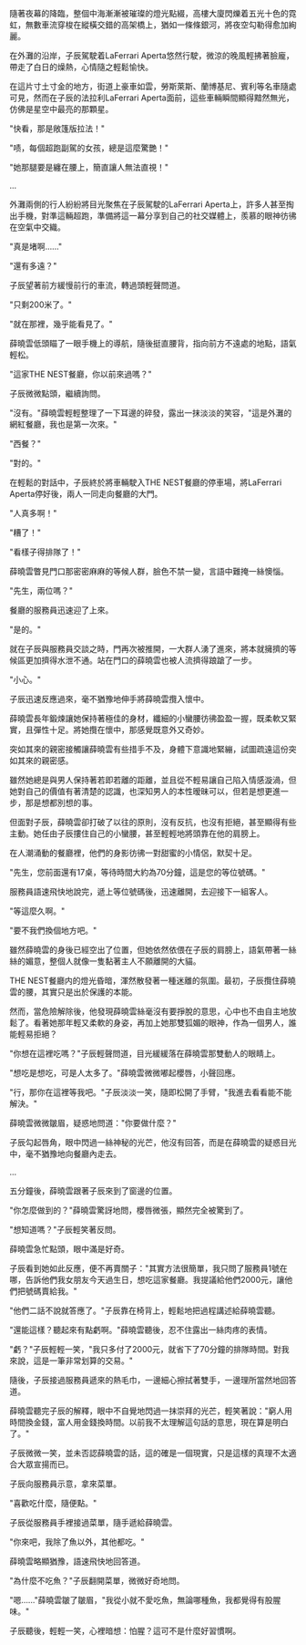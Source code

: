 隨著夜幕的降臨，整個中海漸漸被璀璨的燈光點綴，高樓大廈閃爍着五光十色的霓虹，無數車流穿梭在縱橫交錯的高架橋上，猶如一條條銀河，將夜空勾勒得愈加絢麗。 

在外灘的沿岸，子辰駕駛着LaFerrari Aperta悠然行駛，微涼的晚風輕拂著臉龐，帶走了白日的燥熱，心情隨之輕鬆愉快。

在這片寸土寸金的地方，街道上豪車如雲，勞斯萊斯、蘭博基尼、賓利等名車隨處可見，然而在子辰的法拉利LaFerrari Aperta面前，這些車輛瞬間顯得黯然無光，仿佛是星空中最亮的那顆星。

"快看，那是敞篷版拉法！"

"啧，每個超跑副駕的女孩，總是這麼驚艷！"

"她那腿要是纏在腰上，簡直讓人無法直視！"

...

外灘兩側的行人紛紛將目光聚焦在子辰駕駛的LaFerrari Aperta上，許多人甚至掏出手機，對準這輛超跑，準備將這一幕分享到自己的社交媒體上，羨慕的眼神彷彿在空氣中交織。

"真是堵啊……" 

"還有多遠？"

子辰望著前方緩慢前行的車流，轉過頭輕聲問道。

"只剩200米了。"

"就在那裡，幾乎能看見了。"

薛曉雲低頭瞄了一眼手機上的導航，隨後挺直腰背，指向前方不遠處的地點，語氣輕松。

"這家THE NEST餐廳，你以前來過嗎？"

子辰微微點頭，繼續詢問。

"沒有。"薛曉雲輕輕整理了一下耳邊的碎發，露出一抹淡淡的笑容，"這是外灘的網紅餐廳，我也是第一次來。"

"西餐？" 

"對的。"

在輕鬆的對話中，子辰終於將車輛駛入THE NEST餐廳的停車場，將LaFerrari Aperta停好後，兩人一同走向餐廳的大門。

"人真多啊！"

"糟了！"

"看樣子得排隊了！"

薛曉雲瞥見門口那密密麻麻的等候人群，臉色不禁一變，言語中難掩一絲懊惱。

"先生，兩位嗎？" 

餐廳的服務員迅速迎了上來。

"是的。"

就在子辰與服務員交談之時，門再次被推開，一大群人湧了進來，將本就擁擠的等候區更加擠得水泄不通。站在門口的薛曉雲也被人流擠得踉蹌了一步。

"小心。"

子辰迅速反應過來，毫不猶豫地伸手將薛曉雲攬入懷中。 

薛曉雲長年鍛煉讓她保持著極佳的身材，纖細的小蠻腰彷彿盈盈一握，既柔軟又緊實，且彈性十足。將她攬在懷中，那感覺既意外又奇妙。

突如其來的親密接觸讓薛曉雲有些措手不及，身體下意識地緊繃，試圖疏遠這份突如其來的親密感。

雖然她總是與男人保持著若即若離的距離，並且從不輕易讓自己陷入情感漩渦，但她對自己的價值有著清楚的認識，也深知男人的本性暧昧可以，但若是想更進一步，那是想都別想的事。

但面對子辰，薛曉雲卻打破了以往的原則，沒有反抗，也沒有拒絕，甚至顯得有些主動。她任由子辰摟住自己的小蠻腰，甚至輕輕地將頭靠在他的肩膀上。 

在人潮涌動的餐廳裡，他們的身影彷彿一對甜蜜的小情侶，默契十足。

"先生，您前面還有17桌，等待時間大約為70分鐘，這是您的等位號碼。"

服務員語速飛快地說完，遞上等位號碼後，迅速離開，去迎接下一組客人。

"等這麼久啊。"

"要不我們換個地方吧。"

雖然薛曉雲的身後已經空出了位置，但她依然依偎在子辰的肩膀上，語氣帶著一絲絲的媚意，整個人就像一隻黏著主人不願離開的大貓。

THE NEST餐廳内的燈光昏暗，渾然散發著一種迷離的氛圍。最初，子辰攬住薛曉雲的腰，其實只是出於保護的本能。

然而，當危險解除後，他發現薛曉雲絲毫沒有要掙脫的意思，心中也不由自主地放鬆了。看著她那年輕又柔軟的身姿，再加上她那雙狐媚的眼神，作為一個男人，誰能輕易拒絕？

"你想在這裡吃嗎？"子辰輕聲問道，目光緩緩落在薛曉雲那雙動人的眼睛上。

"想吃是想吃，可是人太多了。"薛曉雲微微嘟起櫻唇，小聲回應。

"行，那你在這裡等我吧。"子辰淡淡一笑，隨即松開了手臂，"我進去看看能不能解決。"

薛曉雲微微皺眉，疑惑地問道："你要做什麼？"

子辰勾起唇角，眼中閃過一絲神秘的光芒，他沒有回答，而是在薛曉雲的疑惑目光中，毫不猶豫地向餐廳內走去。

...

五分鐘後，薛曉雲跟著子辰來到了窗邊的位置。

"你怎麼做到的？"薛曉雲驚訝地問，櫻唇微張，顯然完全被驚到了。

"想知道嗎？"子辰輕笑著反問。

薛曉雲急忙點頭，眼中滿是好奇。

子辰看到她如此反應，便不再賣關子："其實方法很簡單，我只問了服務員1號在哪，告訴他們我女朋友今天過生日，想吃這家餐廳。我提議給他們2000元，讓他們把號碼賣給我。"

"他們二話不說就答應了。"子辰靠在椅背上，輕鬆地把過程講述給薛曉雲聽。

"還能這樣？聽起來有點虧啊。"薛曉雲聽後，忍不住露出一絲肉疼的表情。

"虧？"子辰輕輕一笑，"我只多付了2000元，就省下了70分鐘的排隊時間。對我來說，這是一筆非常划算的交易。"

隨後，子辰接過服務員遞來的熱毛巾，一邊細心擦拭著雙手，一邊理所當然地回答道。

薛曉雲聽完子辰的解釋，眼中不自覺地閃過一抹崇拜的光芒，輕笑著說："窮人用時間換金錢，富人用金錢換時間。以前我不太理解這句話的意思，現在算是明白了。"

子辰微微一笑，並未否認薛曉雲的話，這的確是一個現實，只是這樣的真理不太適合大眾宣揚而已。

子辰向服務員示意，拿來菜單。

"喜歡吃什麼，隨便點。"

子辰從服務員手裡接過菜單，隨手遞給薛曉雲。

"你來吧，我除了魚以外，其他都吃。"

薛曉雲略顯猶豫，語速飛快地回答道。

"為什麼不吃魚？"子辰翻開菜單，微微好奇地問。

"嗯……"薛曉雲皺了皺眉，"我從小就不愛吃魚，無論哪種魚，我都覺得有股腥味。"

子辰聽後，輕輕一笑，心裡暗想：怕腥？這可不是什麼好習慣啊。